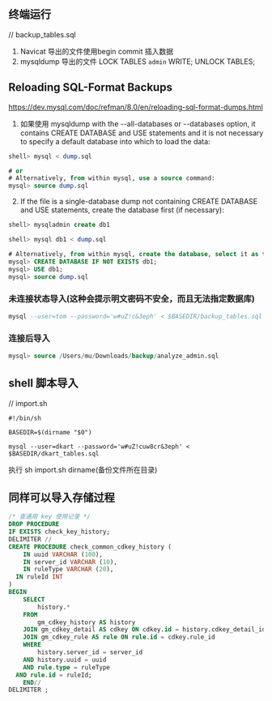 ## 终端运行
// backup_tables.sql
1. Navicat 导出的文件使用begin commit 插入数据
2. mysqldump 导出的文件 LOCK TABLES `admin` WRITE; UNLOCK TABLES; 

## Reloading SQL-Format Backups
https://dev.mysql.com/doc/refman/8.0/en/reloading-sql-format-dumps.html

1. 如果使用 mysqldump with the --all-databases or --databases option, it contains CREATE DATABASE and USE statements and it is not necessary to specify a default database into which to load the data:
```sql
shell> mysql < dump.sql

# or
# Alternatively, from within mysql, use a source command:
mysql> source dump.sql
```

2. If the file is a single-database dump not containing CREATE DATABASE and USE statements, create the database first (if necessary):
```sql
shell> mysqladmin create db1

shell> mysql db1 < dump.sql

# Alternatively, from within mysql, create the database, select it as the default database, and load the dump file:
mysql> CREATE DATABASE IF NOT EXISTS db1;
mysql> USE db1;
mysql> source dump.sql
```

### 未连接状态导入(这种会提示明文密码不安全，而且无法指定数据库)
```sql
mysql --user=tom --password='w#uZ!c&3eph' < $BASEDIR/backup_tables.sql
```
### 连接后导入
```sql
mysql> source /Users/mu/Downloads/backup/analyze_admin.sql
```

## shell 脚本导入
// import.sh
```shell
#!/bin/sh

BASEDIR=$(dirname "$0")

mysql --user=dkart --password='w#uZ!cuw8cr&3eph' < $BASEDIR/dkart_tables.sql
```

执行
sh import.sh dirname(备份文件所在目录)


## 同样可以导入存储过程
```sql
/* 查通用 key 使用记录 */
DROP PROCEDURE
IF EXISTS check_key_history;
DELIMITER //
CREATE PROCEDURE check_common_cdkey_history (
	IN uuid VARCHAR (100),
	IN server_id VARCHAR (10),
	IN ruleType VARCHAR (20),
  IN ruleId INT
)
BEGIN
	SELECT
		history.*
	FROM
		gm_cdkey_history AS history
	JOIN gm_cdkey_detail AS cdkey ON cdkey.id = history.cdkey_detail_id
	JOIN gm_cdkey_rule AS rule ON rule.id = cdkey.rule_id
	WHERE
		history.server_id = server_id
	AND history.uuid = uuid
	AND rule.type = ruleType
  AND rule.id = ruleId;
	END//
DELIMITER ;
```